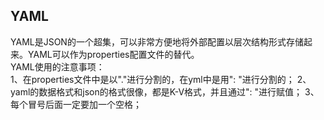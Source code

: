 ## YAML  
YAML是JSON的一个超集，可以非常方便地将外部配置以层次结构形式存储起来。YAML可以作为properties配置文件的替代。  
YAML使用的注意事项：  
1、在properties文件中是以"."进行分割的，在yml中是用": "进行分割的；
2、yaml的数据格式和json的格式很像，都是K-V格式，并且通过": "进行赋值；
3、每个冒号后面一定要加一个空格；